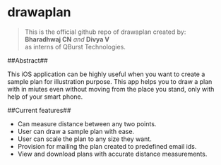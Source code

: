 # drawaplan

>This is the official github repo of drawaplan created by:  
**Bharadhwaj CN** _and_ **Divya V**  
>as interns of QBurst Technologies.  

##Abstract##

 This iOS application can be highly useful when you want to create a  
sample plan for illustration purpose. This app helps you to draw a plan  
with in miutes even without moving from the place you stand, only with  
help of your smart phone.  

##Current features##

* Can measure distance between any two points.
* User can draw a sample plan with ease.
* User can scale the plan to any size they want.
* Provision for mailing the plan created to predefined email ids.
* View and download plans with accurate distance measurements.  
